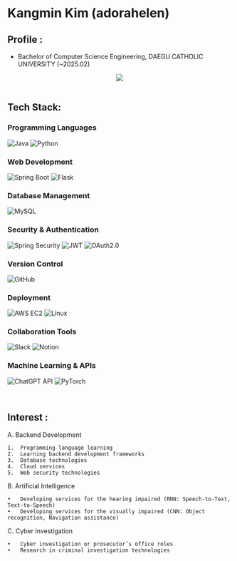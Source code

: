 

# Kangmin Kim (adorahelen)

## Profile : 
- Bachelor of Computer Science Engineering,
  DAEGU CATHOLIC UNIVERSITY (~2025.02)



<div align="center">
  <a href="mailto:adorahelenmin@gmail.com"><img src="https://img.shields.io/badge/Gmail-EA4335?style=for-the-badge&logo=Gmail&logoColor=white" /></a>
</div>
</br>
  


## Tech Stack:

### Programming Languages
![Java](https://img.shields.io/badge/Java-007396?style=for-the-badge&logo=java&logoColor=white)
![Python](https://img.shields.io/badge/Python-3776AB?style=for-the-badge&logo=python&logoColor=white)

### Web Development
![Spring Boot](https://img.shields.io/badge/Spring%20Boot-6DB33F?style=for-the-badge&logo=spring-boot&logoColor=white)
![Flask](https://img.shields.io/badge/Flask-000000?style=for-the-badge&logo=flask&logoColor=white)

### Database Management
![MySQL](https://img.shields.io/badge/MySQL-4479A1?style=for-the-badge&logo=mysql&logoColor=white)

### Security & Authentication
![Spring Security](https://img.shields.io/badge/Spring%20Security-6DB33F?style=for-the-badge&logo=spring-security&logoColor=white)
![JWT](https://img.shields.io/badge/JWT-000000?style=for-the-badge&logo=json-web-tokens&logoColor=white)
![OAuth2.0](https://img.shields.io/badge/OAuth2.0-4285F4?style=for-the-badge&logo=google&logoColor=white)

### Version Control
![GitHub](https://img.shields.io/badge/GitHub-181717?style=for-the-badge&logo=github&logoColor=white)

### Deployment
![AWS EC2](https://img.shields.io/badge/AWS%20EC2-232F3E?style=for-the-badge&logo=amazon-aws&logoColor=white)
![Linux](https://img.shields.io/badge/Linux-0078D6?style=for-the-badge&logo=linux&logoColor=white)

### Collaboration Tools
![Slack](https://img.shields.io/badge/Slack-4A154B?style=for-the-badge&logo=slack&logoColor=white)
![Notion](https://img.shields.io/badge/Notion-000000?style=for-the-badge&logo=notion&logoColor=white)

### Machine Learning & APIs
![ChatGPT API](https://img.shields.io/badge/ChatGPT%20API-00C300?style=for-the-badge&logo=openai&logoColor=white)
![PyTorch](https://img.shields.io/badge/PyTorch-EE4C2C?style=for-the-badge&logo=pytorch&logoColor=white)

</div>
</br>


## Interest :

A. Backend Development

	1.	Programming language learning
	2.	Learning backend development frameworks
	3.	Database technologies
	4.	Cloud services
	5.	Web security technologies
 

B. Artificial Intelligence

	•	Developing services for the hearing impaired (RNN: Speech-to-Text, Text-to-Speech)
	•	Developing services for the visually impaired (CNN: Object recognition, Navigation assistance)


C. Cyber Investigation

	•	Cyber investigation or prosecutor’s office roles
	•	Research in criminal investigation technologies


</div>
</br>


